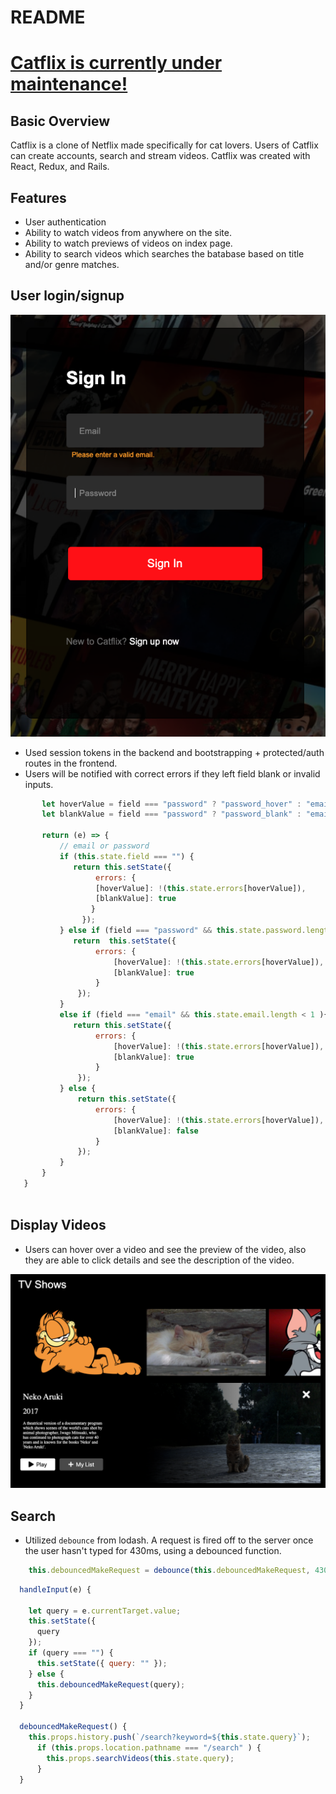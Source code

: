 # README

# [Catflix is currently under maintenance!](https://catflix-app.herokuapp.com/#/)

## Basic Overview
Catflix is a clone of Netflix made specifically for cat lovers. Users of Catflix can create accounts, search and stream videos. Catflix was created with React, Redux, and Rails. 

## Features

* User authentication 
* Ability to watch videos from anywhere on the site. 
* Ability to watch previews of videos on index page. 
* Ability to search videos which searches the batabase based on title and/or genre matches.


## User login/signup 

![alt text](https://github.com/Sokada101/Catflix/blob/master/app/assets/images/readme_assets/user_auth.png)

* Used session tokens in the backend and bootstrapping + protected/auth routes in the frontend.
* Users will be notified with correct errors if they left field blank or invalid inputs.

```javascript  blurField(field) {
       let hoverValue = field === "password" ? "password_hover" : "email_hover";
       let blankValue = field === "password" ? "password_blank" : "email_blank";

       return (e) => {
           // email or password
           if (this.state.field === "") {
              return this.setState({
                   errors: {  
                   [hoverValue]: !(this.state.errors[hoverValue]),
                   [blankValue]: true 
                  }
                });
           } else if (field === "password" && this.state.password.length < 4 ) {
              return  this.setState({
                   errors: {
                       [hoverValue]: !(this.state.errors[hoverValue]),
                       [blankValue]: true 
                   }
               });        
           } 
           else if (field === "email" && this.state.email.length < 1 ){
              return this.setState({
                   errors: {
                       [hoverValue]: !(this.state.errors[hoverValue]),
                       [blankValue]: true 
                   }
               });
           } else {
               return this.setState({
                   errors: {
                       [hoverValue]: !(this.state.errors[hoverValue]),
                       [blankValue]: false
                   }
               });
           }
       }
   }
   
  ```
## Display Videos

* Users can hover over a video and see the preview of the video, also they are able to click details and see the description of the video.

![alt text](https://github.com/Sokada101/Catflix/blob/master/app/assets/images/readme_assets/video_detail.png)

## Search 

* Utilized ```debounce``` from lodash. A request is fired off to the server once the user hasn't typed for 430ms, using a debounced function.

```javascript 
    this.debouncedMakeRequest = debounce(this.debouncedMakeRequest, 430);
```
```javascript
  handleInput(e) {
    
    let query = e.currentTarget.value;
    this.setState({
      query
    }); 
    if (query === "") {
      this.setState({ query: "" });
    } else {
      this.debouncedMakeRequest(query);
    }
  }

  debouncedMakeRequest() {
    this.props.history.push(`/search?keyword=${this.state.query}`);
      if (this.props.location.pathname === "/search" ) {
        this.props.searchVideos(this.state.query);
      }
  }
 ```
 
